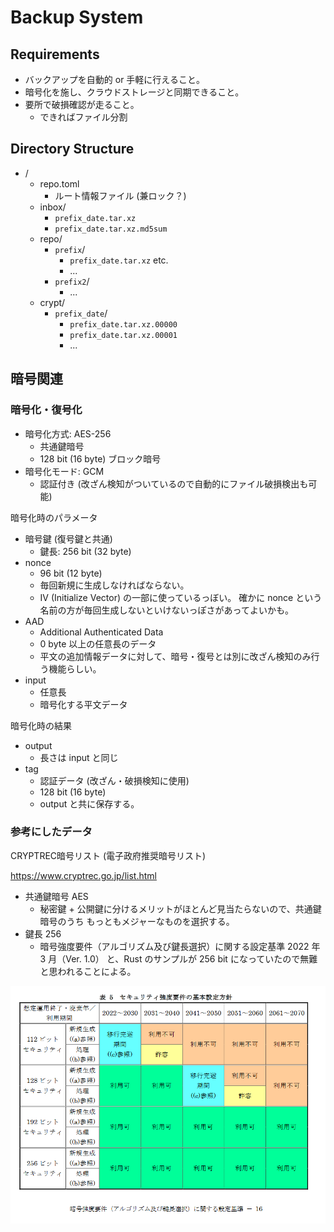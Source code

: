 # Backup System

## Requirements

* バックアップを自動的 or 手軽に行えること。
* 暗号化を施し、クラウドストレージと同期できること。
* 要所で破損確認が走ること。
  * できればファイル分割

## Directory Structure

* /
  * repo.toml
    * ルート情報ファイル (兼ロック？)
  * inbox/
    * `prefix_date.tar.xz`
    * `prefix_date.tar.xz.md5sum`
  * repo/
    * `prefix`/
      * `prefix_date.tar.xz` etc.
      * ...
    * `prefix2`/
      * ...
  * crypt/
    * `prefix_date`/
      * `prefix_date.tar.xz.00000`
      * `prefix_date.tar.xz.00001`
      * ...

## 暗号関連

### 暗号化・復号化

* 暗号化方式: AES-256
  * 共通鍵暗号
  * 128 bit (16 byte) ブロック暗号
* 暗号化モード: GCM
  * 認証付き (改ざん検知がついているので自動的にファイル破損検出も可能)

暗号化時のパラメータ

* 暗号鍵 (復号鍵と共通)
  * 鍵長: 256 bit (32 byte)
* nonce
  * 96 bit (12 byte)
  * 毎回新規に生成しなければならない。
  * IV (Initialize Vector) の一部に使っているっぼい。
    確かに nonce という名前の方が毎回生成しないといけないっぽさがあってよいかも。
* AAD
  * Additional Authenticated Data
  * 0 byte 以上の任意長のデータ
  * 平文の追加情報データに対して、暗号・復号とは別に改ざん検知のみ行う機能らしい。
* input
  * 任意長
  * 暗号化する平文データ

暗号化時の結果

* output
  * 長さは input と同じ
* tag
  * 認証データ (改ざん・破損検知に使用)
  * 128 bit (16 byte)
  * output と共に保存する。

### 参考にしたデータ

CRYPTREC暗号リスト (電子政府推奨暗号リスト)

<https://www.cryptrec.go.jp/list.html>

* 共通鍵暗号 AES
  * 秘密鍵 + 公開鍵に分けるメリットがほとんど見当たらないので、共通鍵暗号のうち
  もっともメジャーなものを選択する。
* 鍵長 256
  * 暗号強度要件（アルゴリズム及び鍵長選択）に関する設定基準 2022 年 3 月（Ver. 1.0）
    と、Rust のサンプルが 256 bit になっていたので無難と思われることによる。

![Key Length](keylen.png)
